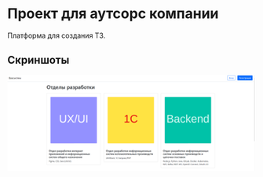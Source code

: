 # Проект для аутсорс компании

Платформа для создания ТЗ.

## Скриншоты

<img style="margin: auto;" src="./resources/Vazs_MainPage.png" alt=Main_Page>
